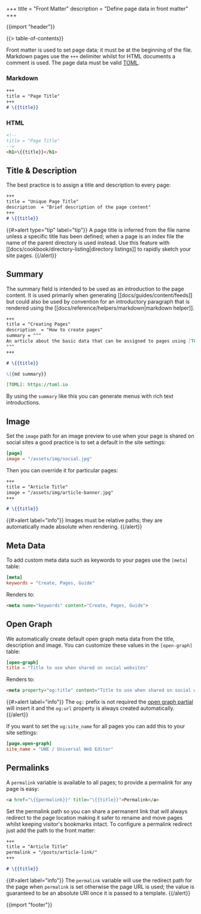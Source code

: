 +++
title = "Front Matter"
description = "Define page data in front matter"
+++

{{import "header"}}

{{> table-of-contents}}

Front matter is used to set page data; it must be at the beginning of the file. Markdown pages use the `+++` delimiter whilst for HTML documents a comment is used. The page data must be valid [TOML][].

### Markdown

```markdown
+++
title = "Page Title"
+++
# \{{title}}
```

### HTML

```html
<!--
title = "Page Title"
-->
<h1>\{{title}}</h1>
```

## Title & Description

The best practice is to assign a title and description to every page:

```markdown
+++
title = "Unique Page Title"
description  = "Brief description of the page content"
+++
# \{{title}}
```

{{#>alert type="tip" label="tip"}}
A page title is inferred from the file name unless a specific title has been defined; when a page is an index file the name of the parent directory is used instead. Use this feature with [[docs/cookbook/directory-listing|directory listings]] to rapidly sketch your site pages.
{{/alert}}

## Summary

The summary field is intended to be used as an introduction to the page content. It is used primarily when generating [[docs/guides/content/feeds]] but could also be used by convention for an introductory paragraph that is rendered using the [[docs/reference/helpers/markdown|markdown helper]].

```markdown
+++
title = "Creating Pages"
description  = "How to create pages"
summary = """
An article about the basic data that can be assigned to pages using [TOML][].
"""
+++

# \{{title}}

\{{md summary}}

[TOML]: https://toml.io
```

By using the `summary` like this you can generate menus with rich text introductions.

## Image

Set the `image` path for an image preview to use when your page is shared on social sites a good practice is to set a default in the site settings:

```toml
[page]
image = "/assets/img/social.jpg"
```

Then you can override it for particular pages:

```markdown
+++
title = "Article Title"
image = "/assets/img/article-banner.jpg"
+++

# \{{title}}
```

{{#>alert label="info"}}
Images must be relative paths; they are automatically made absolute when rendering.
{{/alert}}

## Meta Data

To add custom meta data such as keywords to your pages use the `[meta]` table:

```toml
[meta]
keywords = "Create, Pages, Guide"
```

Renders to:

```html
<meta name="keywords" content="Create, Pages, Guide">
```

## Open Graph

We automatically create default open graph meta data from the title, description and image. You can customize these values in the `[open-graph]` table:


```toml
[open-graph]
title = "Title to use when shared on social websites"
```

Renders to:

```html
<meta property="og:title" content="Title to use when shared on social websites">
```

{{#>alert label="info"}}
The `og:` prefix is not required the [open graph partial](https://github.com/uwe-app/plugins/blob/main/std/core/partials/open-graph.hbs) will insert it and the `og:url` property is always created automatically.
{{/alert}}

If you want to set the `og:site_name` for all pages you can add this to your site settings:

```toml
[page.open-graph]
site_name = "UWE / Universal Web Editor"
```

## Permalinks

A `permalink` variable is available to all pages; to provide a permalink for any page is easy:

```html
<a href="\{{permalink}}" title="\{{title}}">Permalink</a>
```

Set the permalink path so you can share a permanent link that will always redirect to the page location making it safer to rename and move pages whilst keeping visitor's bookmarks intact. To configure a permalink redirect just add the path to the front matter:

```markdown
+++
title = "Article Title"
permalink = "/posts/article-link/"
+++

# \{{title}}
```

{{#>alert label="info"}}
The `permalink` variable will use the redirect path for the page when `permalink` is set otherwise the page URL is used; the value is guaranteed to be an absolute URI once it is passed to a template.
{{/alert}}

{{import "footer"}}

[TOML]: https://toml.io
[Open Graph]: https://ogp.me/
